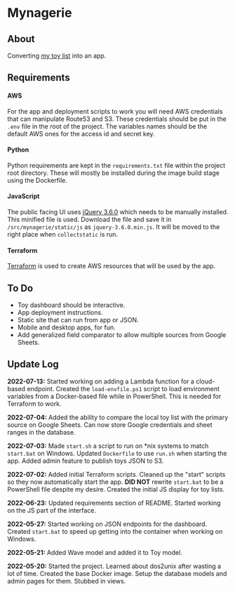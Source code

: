 # Mynagerie

## About

Converting [my toy list](https://docs.google.com/spreadsheets/d/1Zyjqlez0W6x_9fOgcdDzoBx3W5gqzoX6fpInWkTjj8s/edit?usp=sharing) into an app.

## Requirements

#### AWS

For the app and deployment scripts to work you will need AWS credentials that can manipulate Route53 and S3.
These credentials should be put in the `.env` file in the root of the project.
The variables names should be the default AWS ones for the access id and secret key.

#### Python

Python requirements are kept in the `requirements.txt` file within the project root directory.
These will mostly be installed during the image build stage using the Dockerfile.

#### JavaScript

The public facing UI uses [jQuery 3.6.0](https://blog.jquery.com/2021/03/02/jquery-3-6-0-released/) which needs to be manually installed.
This minified file is used.
Download the file and save it in `/src/mynagerie/static/js` as `jquery-3.6.0.min.js`.
It will be moved to the right place when `collectstatic` is run.

#### Terraform

[Terraform](https://www.terraform.io/) is used to create AWS resources that will be used by the app.


## To Do

* Toy dashboard should be interactive.
* App deployment instructions.
* Static site that can run from app or JSON.
* Mobile and desktop apps, for fun.
* Add generalized field comparator to allow multiple sources from Google Sheets.

## Update Log

**2022-07-13:** Started working on adding a Lambda function for a cloud-based endpoint.
Created the `load-envfile.ps1` script to load environment variables from a Docker-based file while in PowerShell.
This is needed for Terraform to work.

**2022-07-04:** Added the ability to compare the local toy list with the primary source on Google Sheets.
Can now store Google credentials and sheet ranges in the database.

**2022-07-03:** Made `start.sh` a script to run on *nix systems to match `start.bat` on Windows.
Updated `Dockerfile` to use `run.sh` when starting the app.
Added admin feature to publish toys JSON to S3.

**2022-07-02:** Added initial Terraform scripts.
Cleaned up the "start" scripts so they now automatically start the app.
**DID NOT** rewrite `start.bat` to be a PowerShell file despite my desire.
Created the initial JS display for toy lists.

**2022-06-23:** Updated requirements section of README.
Started working on the JS part of the interface.

**2022-05-27:** Started working on JSON endpoints for the dashboard.
Created `start.bat` to speed up getting into the container when working on Windows.

**2022-05-21:** Added Wave model and added it to Toy model.

**2022-05-20:** Started the project.
Learned about dos2unix after wasting a lot of time.
Created the base Docker image.
Setup the database models and admin pages for them.
Stubbed in views.
